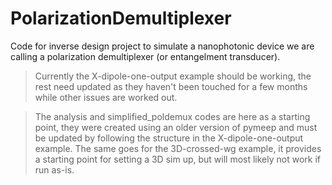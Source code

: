 # PolarizationDemultiplexer
Code for inverse design project to simulate a nanophotonic device we are calling a polarization demultiplexer (or entangelment transducer).

> Currently the X-dipole-one-output example should be working, the rest need updated as they haven't been touched for a few months while other issues are worked out.

> The analysis and simplified_poldemux codes are here as a starting point, they were created using an older version of pymeep and must be updated by following the structure in the X-dipole-one-output example. The same goes for the 3D-crossed-wg example, it provides a starting point for setting a 3D sim up, but will most likely not work if run as-is.

